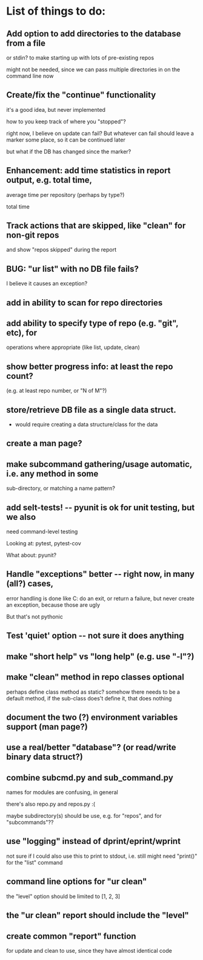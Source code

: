 # List of things to do:

## Add option to add directories to the database from a file

or stdin? to make starting up with lots of pre-existing repos

might not be needed, since we can pass multiple directories in
on the command line now

## Create/fix the "continue" functionality

it's a good idea, but never implemented

how to you keep track of where you "stopped"?

right now, I believe on update can fail? But whatever can fail
should leave a marker some place, so it can be continued later

but what if the DB has changed since the marker?

## Enhancement: add time statistics in report output, e.g. total time,

  average time per repository (perhaps by type?)

  total time

## Track actions that are skipped, like "clean" for non-git repos

  and show "repos skipped" during the report

## BUG: "ur list" with no DB file fails?

I believe it causes an exception?

## add in ability to scan for repo directories

## add ability to specify type of repo (e.g. "git", etc), for
  operations where appropriate (like list, update, clean)

## show better progress info: at least the repo count?
  (e.g. at least repo number, or "N of M"?)

## store/retrieve DB file as a single data struct.
  - would require creating a data structure/class for the data

## create a man page?

## make subcommand gathering/usage automatic, i.e. any method in some
  sub-directory, or matching a name pattern?

## add selt-tests! -- pyunit is ok for unit testing, but we also
  need command-level testing

  Looking at: pytest, pytest-cov

  What about: pyunit?

## Handle "exceptions" better -- right now, in many (all?) cases,
  error handling is done like C: do an exit, or return a failure,
  but never create an exception, because those are ugly

  But that's not pythonic

## Test 'quiet' option -- not sure it does anything

## make "short help" vs "long help" (e.g. use "-l"?)

## make "clean" method in repo classes optional
perhaps define class method as static? somehow there needs to be
a default method, if the sub-class does't define it, that does nothing

## document the two (?) environment variables support (man page?)

## use a real/better "database"? (or read/write binary data struct?)

## combine subcmd.py and sub_command.py

names for modules are confusing, in general

there's also repo.py and repos.py :(

maybe subdirectory(s) should be use, e.g. for "repos", and for
"subcommands"??

## use "logging" instead of dprint/eprint/wprint

not sure if I could also use this to print to stdout, i.e. still might
need "print()" for the "list" command

## command line options for "ur clean"

the "level" option should be limited to [1, 2, 3]

## the "ur clean" report should include the "level"

## create common "report" function

for update and clean to use, since they have almost identical code
